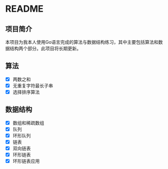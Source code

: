 # README

## 项目简介

本项目为我本人使用Go语言完成的算法与数据结构练习，其中主要包括算法和数据结构两个部分。此项目将长期更新。

## 算法

- [x] 两数之和
- [x] 无重复字符最长子串
- [x] 选择排序算法

## 数据结构

- [x] 数组和稀疏数组
- [x] 队列
- [x] 环形队列
- [x] 链表
- [x] 双向链表
- [x] 环形链表
- [x] 环形链表应用